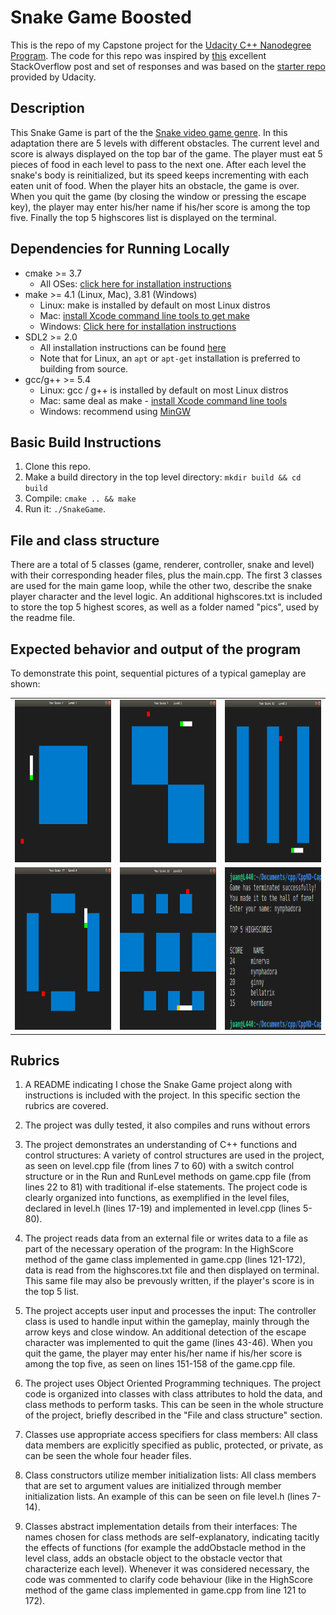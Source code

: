 # Snake Game Boosted

This is the repo of my Capstone project for the [Udacity C++ Nanodegree Program](https://www.udacity.com/course/c-plus-plus-nanodegree--nd213). The code for this repo was inspired by [this](https://codereview.stackexchange.com/questions/212296/snake-game-in-c-with-sdl) excellent StackOverflow post and set of responses and was based on the [starter repo](https://github.com/udacity/CppND-Capstone-Snake-Game) provided by Udacity.

## Description
This Snake Game is part of the the [Snake video game genre](https://en.wikipedia.org/wiki/Snake_(video_game_genre)). In this adaptation there are 5 levels with different obstacles.  The current level and score is always displayed on the top bar of the game. The player must eat 5 pieces of food in each level to pass to the next one. After each level the snake's body is reinitialized, but its speed keeps incrementing with each eaten unit of food. When the player hits an obstacle, the game is over. When you quit the game (by closing the window or pressing the escape key), the player may enter his/her name if his/her score is among the top five. Finally the top 5 highscores list is displayed on the terminal. 

## Dependencies for Running Locally
* cmake >= 3.7
  * All OSes: [click here for installation instructions](https://cmake.org/install/)
* make >= 4.1 (Linux, Mac), 3.81 (Windows)
  * Linux: make is installed by default on most Linux distros
  * Mac: [install Xcode command line tools to get make](https://developer.apple.com/xcode/features/)
  * Windows: [Click here for installation instructions](http://gnuwin32.sourceforge.net/packages/make.htm)
* SDL2 >= 2.0
  * All installation instructions can be found [here](https://wiki.libsdl.org/Installation)
  * Note that for Linux, an `apt` or `apt-get` installation is preferred to building from source.
* gcc/g++ >= 5.4
  * Linux: gcc / g++ is installed by default on most Linux distros
  * Mac: same deal as make - [install Xcode command line tools](https://developer.apple.com/xcode/features/)
  * Windows: recommend using [MinGW](http://www.mingw.org/)

## Basic Build Instructions
1. Clone this repo.
2. Make a build directory in the top level directory: `mkdir build && cd build`
3. Compile: `cmake .. && make`
4. Run it: `./SnakeGame`.

## File and class structure
There are a total of 5 classes (game, renderer, controller, snake and level) with their corresponding header files, plus the main.cpp. The first 3 classes are used for the main game loop, while the other two, describe the snake player character and the level logic. An additional highscores.txt is included to store the top 5 highest scores, as well as a folder named "pics", used by the readme file. 

## Expected behavior and output of the program
To demonstrate this point, sequential pictures of a typical gameplay are shown:
<table>
  <tr>
    <td><img src="pics/level1.png" width=260 height=260></td>
    <td><img src="pics/level2.png" width=260 height=260></td>
    <td><img src="pics/level3.png" width=260 height=260></td>
  </tr>
  <tr>
    <td><img src="pics/level4.png" width=260 height=260></td>
    <td><img src="pics/level5-dead.png" width=260 height=260></td>
    <td><img src="pics/high-scores.png" width=260 height=260></td>
  </tr>
 </table>

## Rubrics
1. A README indicating I chose the Snake Game project along with instructions is included with the project. In this specific section the rubrics are covered.

2. The project was dully tested, it also compiles and runs without errors

3. The project demonstrates an understanding of C++ functions and control structures: A variety of control structures are used in the project, as seen on level.cpp file (from lines 7 to 60) with a switch control structure or in the Run and RunLevel methods on game.cpp file (from lines 22 to 81) with traditional if-else statements. The project code is clearly organized into functions, as exemplified in the level files, declared in level.h (lines 17-19) and implemented in level.cpp (lines 5-80).

4. The project reads data from an external file or writes data to a file as part of the necessary operation of the program: In the HighScore method of the game class implemented in game.cpp (lines 121-172), data is read from the highscores.txt file and then displayed on terminal. This same file may also be prevously written, if the player's score is in the top 5 list.

5. The project accepts user input and processes the input: The controller class is used to handle input within the gameplay, mainly through the arrow keys and close window. An additional detection of the escape character was implemented to quit the game (lines 43-46). When you quit the game, the player may enter his/her name if his/her score is among the top five, as seen on lines 151-158 of the game.cpp file.  

6. The project uses Object Oriented Programming techniques. The project code is organized into classes with class attributes to hold the data, and class methods to perform tasks. This can be seen in the whole structure of the project, briefly described in the "File and class structure" section.

7. Classes use appropriate access specifiers for class members: All class data members are explicitly specified as public, protected, or private, as can be seen the whole four header files.

8. Class constructors utilize member initialization lists: All class members that are set to argument values are initialized through member initialization lists. An example of this can be seen on file level.h (lines 7-14).

9. Classes abstract implementation details from their interfaces: The names chosen for class methods are self-explanatory, indicating tacitly the effects of functions (for example the addObstacle method in the level class, adds an obstacle object to the obstacle vector that characterize each level). Whenever it was considered necessary, the code was commented to clarify code behaviour (like in the HighScore method of the game class implemented in game.cpp from line 121 to 172). 